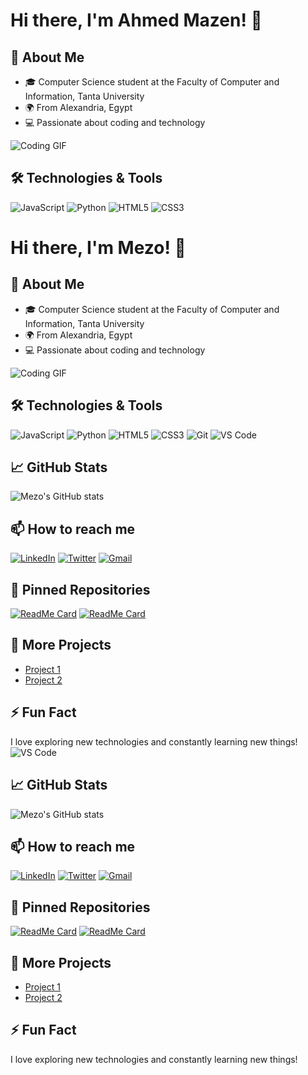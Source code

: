 # Hi there, I'm Ahmed Mazen! 👋

## 🚀 About Me
- 🎓 Computer Science student at the Faculty of Computer and Information, Tanta University
- 🌍 From Alexandria, Egypt
- 💻 Passionate about coding and technology

![Coding GIF](https://www.google.com/url?sa=i&url=https%3A%2F%2Fgithub.com%2Frudrabarad%2FGifs&psig=AOvVaw38EyMr6vQ_Kg3Ua20M1gYS&ust=1718840562742000&source=images&cd=vfe&opi=89978449&ved=0CBAQjRxqFwoTCOi7kJqq5oYDFQAAAAAdAAAAABAJ)

## 🛠️ Technologies & Tools
![JavaScript](https://img.shields.io/badge/-JavaScript-333333?style=flat&logo=javascript)
![Python](https://img.shields.io/badge/-Python-333333?style=flat&logo=python)
![HTML5](https://img.shields.io/badge/-HTML5-333333?style=flat&logo=html5)
![CSS3](https://img.shields.io/badge/-CSS3-333333?style=flat&logo=css3)
# Hi there, I'm Mezo! 👋

## 🚀 About Me
- 🎓 Computer Science student at the Faculty of Computer and Information, Tanta University
- 🌍 From Alexandria, Egypt
- 💻 Passionate about coding and technology

![Coding GIF](https://media.giphy.com/media/qgQUggAC3Pfv687qPC/giphy.gif)

## 🛠️ Technologies & Tools
![JavaScript](https://img.shields.io/badge/-JavaScript-333333?style=flat&logo=javascript)
![Python](https://img.shields.io/badge/-Python-333333?style=flat&logo=python)
![HTML5](https://img.shields.io/badge/-HTML5-333333?style=flat&logo=html5)
![CSS3](https://img.shields.io/badge/-CSS3-333333?style=flat&logo=css3)
![Git](https://img.shields.io/badge/-Git-333333?style=flat&logo=git)
![VS Code](https://img.shields.io/badge/-VS%20Code-333333?style=flat&logo=visual-studio-code)

## 📈 GitHub Stats
![Mezo's GitHub stats](https://github-readme-stats.vercel.app/api?username=your-username&show_icons=true&theme=radical)

## 📫 How to reach me
[![LinkedIn](https://img.shields.io/badge/-LinkedIn-0077B5?style=flat&logo=linkedin&logoColor=white)](https://www.linkedin.com/in/your-profile)
[![Twitter](https://img.shields.io/badge/-Twitter-1DA1F2?style=flat&logo=twitter&logoColor=white)](https://twitter.com/your-username)
[![Gmail](https://img.shields.io/badge/-Gmail-D14836?style=flat&logo=gmail&logoColor=white)](mailto:your-email@gmail.com)

## 📌 Pinned Repositories
[![ReadMe Card](https://github-readme-stats.vercel.app/api/pin/?username=your-username&repo=repo-name&theme=radical)](https://github.com/your-username/repo-name)
[![ReadMe Card](https://github-readme-stats.vercel.app/api/pin/?username=your-username&repo=repo-name&theme=radical)](https://github.com/your-username/repo-name)

## 🔗 More Projects
- [Project 1](https://github.com/your-username/project1)
- [Project 2](https://github.com/your-username/project2)

## ⚡ Fun Fact
I love exploring new technologies and constantly learning new things!
![VS Code](https://img.shields.io/badge/-VS%20Code-333333?style=flat&logo=visual-studio-code)

## 📈 GitHub Stats
![Mezo's GitHub stats](https://github-readme-stats.vercel.app/api?username=your-username&show_icons=true&theme=radical)

## 📫 How to reach me
[![LinkedIn](https://img.shields.io/badge/-LinkedIn-0077B5?style=flat&logo=linkedin&logoColor=white)](https://www.linkedin.com/in/your-profile)
[![Twitter](https://img.shields.io/badge/-Twitter-1DA1F2?style=flat&logo=twitter&logoColor=white)](https://twitter.com/your-username)
[![Gmail](https://img.shields.io/badge/-Gmail-D14836?style=flat&logo=gmail&logoColor=white)](mailto:your-email@gmail.com)

## 📌 Pinned Repositories
[![ReadMe Card](https://github-readme-stats.vercel.app/api/pin/?username=your-username&repo=repo-name&theme=radical)](https://github.com/your-username/repo-name)
[![ReadMe Card](https://github-readme-stats.vercel.app/api/pin/?username=your-username&repo=repo-name&theme=radical)](https://github.com/your-username/repo-name)

## 🔗 More Projects
- [Project 1](https://github.com/your-username/project1)
- [Project 2](https://github.com/your-username/project2)

## ⚡ Fun Fact
I love exploring new technologies and constantly learning new things!
